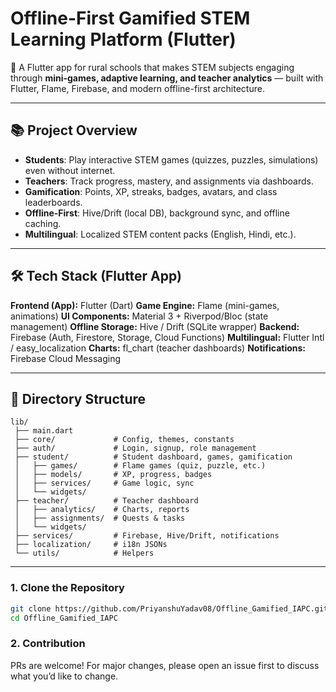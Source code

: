 # Offline-First Gamified STEM Learning Platform (Flutter)

🚀 A Flutter app for rural schools that makes STEM subjects engaging through **mini-games, adaptive learning, and teacher analytics** — built with Flutter, Flame, Firebase, and modern offline-first architecture.

---

## 📚 Project Overview
- **Students**: Play interactive STEM games (quizzes, puzzles, simulations) even without internet.
- **Teachers**: Track progress, mastery, and assignments via dashboards.
- **Gamification**: Points, XP, streaks, badges, avatars, and class leaderboards.
- **Offline-First**: Hive/Drift (local DB), background sync, and offline caching.
- **Multilingual**: Localized STEM content packs (English, Hindi, etc.).

---


## 🛠️ Tech Stack (Flutter App)
**Frontend (App):** Flutter (Dart)
**Game Engine:** Flame (mini-games, animations)
**UI Components:** Material 3 + Riverpod/Bloc (state management)
**Offline Storage:** Hive / Drift (SQLite wrapper)
**Backend:** Firebase (Auth, Firestore, Storage, Cloud Functions)
**Multilingual:** Flutter Intl / easy_localization
**Charts:** fl_chart (teacher dashboards)
**Notifications:** Firebase Cloud Messaging

---

## 📁 Directory Structure

```
lib/
 ├── main.dart
 ├── core/             # Config, themes, constants
 ├── auth/             # Login, signup, role management
 ├── student/          # Student dashboard, games, gamification
 │   ├── games/        # Flame games (quiz, puzzle, etc.)
 │   ├── models/       # XP, progress, badges
 │   ├── services/     # Game logic, sync
 │   └── widgets/
 ├── teacher/          # Teacher dashboard
 │   ├── analytics/    # Charts, reports
 │   ├── assignments/  # Quests & tasks
 │   └── widgets/
 ├── services/         # Firebase, Hive/Drift, notifications
 ├── localization/     # i18n JSONs
 └── utils/            # Helpers
```

---

### 1. Clone the Repository
```bash
git clone https://github.com/PriyanshuYadav08/Offline_Gamified_IAPC.git
cd Offline_Gamified_IAPC
```

### 2. Contribution
PRs are welcome! For major changes, please open an issue first to discuss what you’d like to change.